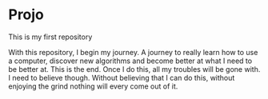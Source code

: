 # Projo
This is my first repository

With this repository, I begin my journey. A journey to really learn how to use a computer, discover new algorithms and become better at what I need to be better at. This is the end. Once I do this, all my troubles will be gone with. I need to believe though. Without believing that I can do this, without enjoying the grind nothing will every come out of it.

